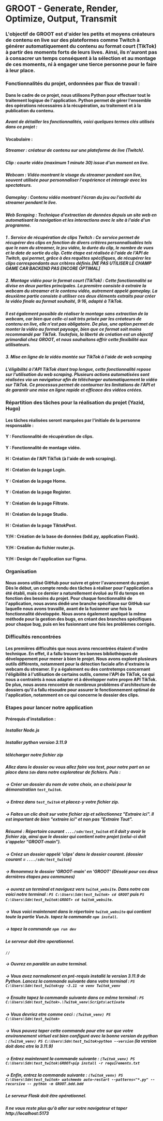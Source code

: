 # GROOT - Generate, Render, Optimize, Output, Transmit

### L'objectif de GROOT est d'aider les petits et moyens créateurs de contenu en live sur des plateformes comme Twitch à générer automatiquement du contenu au format court (TikTok) à partir des moments forts de leurs lives. Ainsi, ils n'auront pas à consacrer un temps conséquent à la sélection et au montage de ces moments, ni à engager une tierce personne pour le faire à leur place.


### Fonctionnalités du projet, ordonnées par flux de travail :

#### Dans le cadre de ce projet, nous utilisons Python pour effectuer tout le traitement logique de l'application. Python permet de gérer l'ensemble des opérations nécessaires à la récupération, au traitement et à la publication du contenu.

##### Avant de détailler les fonctionnalités, voici quelques termes clés utilisés dans ce projet :

#### Vocabulaire :

##### Streamer : créateur de contenu sur une plateforme de live (Twitch).
##### Clip : courte vidéo (maximum 1 minute 30) issue d'un moment en live.
##### Webcam : Vidéo montrant le visage du streamer pendant son live, souvent utilisée pour personnaliser l'expérience et interagir avec les spectateurs.
##### Gameplay : Contenu vidéo montrant l'écran du jeu ou l'activité du streamer pendant le live.
##### Web Scraping : Technique d'extraction de données depuis un site web en automatisant la navigation et les interactions avec le site à l'aide d'un programme.


##### 1 . Service de récupération de clips Twitch : Ce service permet de récupérer des clips en fonction de divers critères personnalisables tels que le nom du streamer, le jeu vidéo, la durée du clip, le nombre de vues et la date de sortie du clip. Cette étape est réalisée à l'aide de l'API de Twitch, qui permet, grâce à des requêtes spécifiques, de récupérer les clips correspondants aux critères définis.[NE PAS UTILISER LE CHAMP GAME CAR BACKEND PAS ENCORE OPTIMAL]

##### 2. Montage vidéo pour le format court (TikTok) : Cette fonctionnalité se divise en deux parties principales. La première consiste à extraire la webcam du streamer et le contenu vidéo, autrement appelé gameplay. La deuxième partie consiste à utiliser ces deux éléments extraits pour créer la vidéo finale au format souhaité, 9:16, adapté à TikTok.

##### Il est également possible de réaliser le montage sans extraction de la webcam, car bien que celle-ci soit très prisée par les créateurs de contenu en live, elle n'est pas obligatoire. De plus, une option permet de monter la vidéo au format paysage, bien que ce format soit moins recommandé par TikTok. Toutefois, la liberté de création est un objectif primordial chez GROOT, et nous souhaitons offrir cette flexibilité aux utilisateurs.

##### 3. Mise en ligne de la vidéo montée sur TikTok à l'aide de web scraping
##### L'éligibilité à l'API TikTok étant trop longue, cette fonctionnalité repose sur l'utilisation du web scraping. Plusieurs actions automatisées sont réalisées via un navigateur afin de télécharger automatiquement la vidéo sur TikTok. Ce processus permet de contourner les limitations de l'API et de garantir une mise en ligne rapide et efficace des vidéos créées.


### Répartition des tâches pour la réalisation du projet (Yazid, Hugo)
#### Les tâches réalisées seront marquées par l'initiale de la personne responsable :

#### Y : Fonctionnalité de récupération de clips.
#### Y : Fonctionnalité de montage vidéo.
#### H : Création de l'API TikTok (à l'aide de web scraping).
#### H : Création de la page Login.
#### Y : Création de la page Home.
#### Y : Création de la page Register.
#### Y : Création de la page Filtrate.
#### H : Création de la page Studio.
#### H : Création de la page TiktokPost.
#### Y/H : Création de la base de données (bdd.py, application Flask).
#### Y/H : Création du fichier router.js.
#### Y/H : Design de l'application sur Figma.


### Organisation
#### Nous avons utilisé GitHub pour suivre et gérer l'avancement du projet. Dès le début, un compte rendu des tâches à réaliser pour l'application a été établi, mais ce dernier a naturellement évolué au fil du temps en fonction des besoins du projet. Pour chaque fonctionnalité de l'application, nous avons dédié une branche spécifique sur GitHub sur laquelle nous avons travaillé, avant de la fusionner une fois la fonctionnalité développée. Nous avons également appliqué la même méthode pour la gestion des bugs, en créant des branches spécifiques pour chaque bug, puis en les fusionnant une fois les problèmes corrigés.

### Difficultés rencontrées
#### Les premières difficultés que nous avons rencontrées étaient d'ordre technique. En effet, il a fallu trouver les bonnes bibliothèques de développement pour mener à bien le projet. Nous avons exploré plusieurs outils différents, notamment pour la détection faciale afin d'extraire la webcam du streamer. Il y a également eu des contretemps concernant l'éligibilité à l'utilisation de certains outils, comme l'API de TikTok, ce qui nous a contraints à nous adapter et à développer notre propre API TikTok. De plus, nous avons rencontré de nombreux problèmes d'architecture de dossiers qu'il a fallu résoudre pour assurer le fonctionnement optimal de l'application, notamment en ce qui concerne le dossier des clips.

### Etapes pour lancer notre application 

#### Prérequis d'installation : 
##### Installer Node.js
##### Installer python version 3.11.9

##### télécharger notre fichier zip 
##### Allez dans le dossier ou vous allez faire vos test, pour notre part on se place dans `Sdn` dans notre explorateur de fichiers. Puis : 
   ##### -> Créer un dossier du nom de votre choix, on a choisi pour la démonstration `test_twitok`. 
   ##### -> Entrez dans `test_twitok` et placez-y votre fichier zip. 
   ##### -> Faites un clic droit sur votre fichier zip et sélectionnez "Extraire ici". Il est important de bien "extraire ici" et non pas "Extraire Tout". 
   ##### <i> Résumé : Répertoire courant `..../sdn/test_twitok` et il doit y avoir le fichier zip, ainsi que le dossier qui contient notre projet (celui-ci doit s'appeler "GROOT-main"). </i> 
   ##### -> Créez un dossier appelé 'clips' dans le dossier courant. (dossier courant = `..../sdn/test_twitok`)
   ##### -> Renommez le dossier 'GROOT-main' en 'GROOT' (Désolé pour ces deux dernières étapes peu communes)
   ##### -> ouvrez un terminal et naviguez vers `twitok_website`. Dans notre cas voici notre terminal : `PS C:\Users\Sdn\test_twitok> cd GROOT` puis `PS C:\Users\Sdn\test_twitok\GROOT> cd twitok_website`.
   ##### -> Vous voici maintenant dans le répertoire `twitok_website` qui contient toute la partie VueJs. tapez la commande `npm install`. 
   ##### -> tapez la commande `npm run dev`
   ##### Le serveur doit être operationnel.
    //
   ##### -> Ouvrez en paralèle un autre terminal. 
   ##### -> Vous avez normalement en pré-requis installé la version 3.11.9 de Python. Lancez la commande suivante dans votre terminal : `PS C:\Users\Sdn\test_twitok>py -3.11 -m venv Twitok_venv` 
   ##### -> Ensuite tapez la commande suivante dans ce même terminal : `PS C:\Users\Sdn\test_twitok>.\Twitok_venv\Scripts\activate`
   ##### -> Vous devriez etre comme ceci : `(Twitok_venv) PS C:\Users\Sdn\test_twitok>` 
   ##### -> Vous pouvez taper cette commande pour etre sur que votre environnement virtuel est bien configuré avec la bonne version de python : `(Twitok_venv) PS C:\Users\Sdn\test_twitok>python --version` (la version doit donc etre la 3.11.9)
   ##### -> Entrez maintenant la commande suivante : `(Twitok_venv) PS C:\Users\Sdn\test_twitok\GROOT>pip install -r requirements.txt`
   ##### -> Enfin, entrez la commande suivante : `(Twitok_venv) PS C:\Users\Sdn\test_twitok> watchmedo auto-restart --patterns="*.py" --recursive -- python -m GROOT.bdd.bdd`
   ##### Le serveur Flask doit être opérationnel. 
    
   ##### Il ne vous reste plus qu'à aller sur votre navigateur et taper http://localhost:5173 






